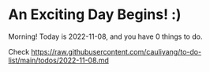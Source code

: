 # An Exciting Day Begins! :)

Morning! Today is 2022-11-08, and you have 0 things to do.

Check https://raw.githubusercontent.com/cauliyang/to-do-list/main/todos/2022-11-08.md